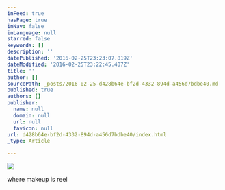 ```yaml
---
inFeed: true
hasPage: true
inNav: false
inLanguage: null
starred: false
keywords: []
description: ''
datePublished: '2016-02-25T23:23:07.819Z'
dateModified: '2016-02-25T23:22:45.407Z'
title: ''
author: []
sourcePath: _posts/2016-02-25-d428b64e-bf2d-4332-894d-a456d7bdbe40.md
published: true
authors: []
publisher:
  name: null
  domain: null
  url: null
  favicon: null
url: d428b64e-bf2d-4332-894d-a456d7bdbe40/index.html
_type: Article

---
```

![](https://the-grid-user-content.s3-us-west-2.amazonaws.com/b841ee25-748d-4fb8-afd3-477fb5b00aba.JPG)

where makeup is reel